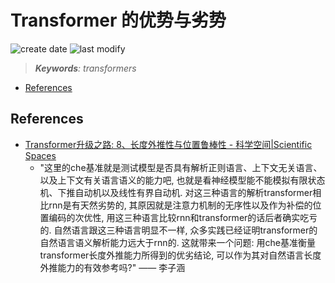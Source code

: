 Transformer 的优势与劣势
===
<!--START_SECTION:badge-->

![create date](https://img.shields.io/static/v1?label=create%20date&message=2023-02-xx&label_color=gray&color=lightsteelblue&style=flat-square)
![last modify](https://img.shields.io/static/v1?label=last%20modify&message=2025-07-08%2016%3A53%3A13&label_color=gray&color=thistle&style=flat-square)

<!--END_SECTION:badge-->
<!--info
top: false
hidden: true
-->

> ***Keywords**: transformers*

<!--START_SECTION:toc-->
- [References](#references)
<!--END_SECTION:toc-->


## References
- [Transformer升级之路: 8、长度外推性与位置鲁棒性 - 科学空间|Scientific Spaces](https://kexue.fm/archives/9444)
    - "这里的che基准就是测试模型是否具有解析正则语言、上下文无关语言、以及上下文有关语言语义的能力吧, 也就是看神经模型能不能模拟有限状态机、下推自动机以及线性有界自动机. 对这三种语言的解析transformer相比rnn是有天然劣势的, 其原因就是注意力机制的无序性以及作为补偿的位置编码的次优性, 用这三种语言比较rnn和transformer的话后者确实吃亏的. 自然语言跟这三种语言明显不一样, 众多实践已经证明transformer的自然语言语义解析能力远大于rnn的. 这就带来一个问题: 用che基准衡量transformer长度外推能力所得到的优劣结论, 可以作为其对自然语言长度外推能力的有效参考吗?" —— 李子涵